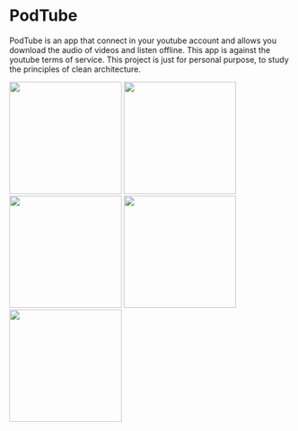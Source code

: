 # PodTube

PodTube is an app that connect in your youtube account and allows you download the audio of videos and listen offline.
This app is against the youtube terms of service.
This project is just for personal purpose, to study the principles of clean architecture.

<img src="https://github.com/marcosharbs/podtube/blob/master/PodTube/samples/sample_01.png" width="200px">
<img src="https://github.com/marcosharbs/podtube/blob/master/PodTube/samples/sample_02.png" width="200px">
<img src="https://github.com/marcosharbs/podtube/blob/master/PodTube/samples/sample_03.png" width="200px">
<img src="https://github.com/marcosharbs/podtube/blob/master/PodTube/samples/sample_04.png" width="200px">
<img src="https://github.com/marcosharbs/podtube/blob/master/PodTube/samples/sample_05.png" width="200px">